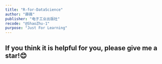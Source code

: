 ```yaml
---
title: "R-for-DataScience"
author: "薛薇"
publisher: "电子工业出版社"
recode: "@ShaoZhu-1"
purpose: "Just For Learning"
---
```

## If you think it is helpful for you, please give me a star!😊